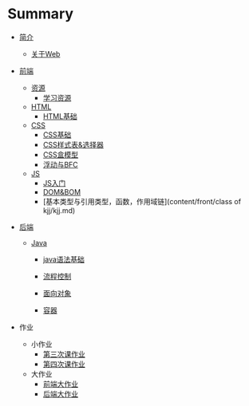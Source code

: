 # Summary

- [简介](README.md)
  - [关于Web](content/intro/design-develop.md)

- [前端](content/front/index.md)
  - [资源]()
    - [学习资源](content/front/links/index.md)
  - [HTML]()
    - [HTML基础](content/front/html/index.md)
  - [CSS]()
    - [CSS基础](content/front/css/index.md)
    - [CSS样式表&选择器](content/front/css/stylesheet.md)
    - [CSS盒模型](content/front/css/boxModel.md)
    - [浮动与BFC](content/front/css/BFC.md)
  - [JS]()
    - [JS入门](content/front/js/jsFirst.md)
    - [DOM&BOM](content/front/DOM&BOM/Class4.md)
    - [基本类型与引用类型，函数，作用域链](content/front/class of kjj/kjj.md)


- [后端](content/back/index.md)
  - [Java]()
    - [java语法基础](content/back/java/Basic.md)

    - [流程控制](content/back/java/ProcessControl.md)

    - [面向对象](content/back/java/object.md)
    - [容器](content/back/java/Collection&&Map.md)​
- 作业
  - 小作业
    - [第三次课作业](content/homework/thirdHomework.md)
    - [第四次课作业](content/homework/FouthHomework.md)
  - 大作业
    - [前端大作业](content/front/greatAssignment/greatAssignment.md)
    - [后端大作业](content/back/greatAssignment/greatAssignment.md)

